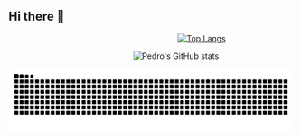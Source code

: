 ## Hi there 👋

&nbsp;&nbsp;&nbsp;&nbsp;&nbsp;&nbsp;&nbsp;&nbsp;&nbsp;&nbsp;&nbsp;&nbsp;&nbsp;&nbsp;&nbsp;&nbsp;&nbsp;&nbsp;&nbsp;&nbsp;&nbsp;&nbsp;&nbsp;&nbsp;&nbsp;&nbsp;&nbsp;&nbsp;&nbsp;&nbsp;&nbsp;&nbsp;&nbsp;&nbsp;&nbsp;&nbsp;&nbsp;&nbsp;&nbsp;&nbsp;&nbsp;&nbsp;&nbsp;&nbsp;&nbsp;&nbsp;&nbsp;&nbsp;&nbsp;&nbsp;&nbsp;&nbsp;&nbsp;&nbsp;&nbsp;&nbsp;&nbsp;&nbsp;&nbsp;&nbsp;&nbsp;&nbsp;&nbsp;&nbsp;&nbsp;&nbsp;&nbsp;&nbsp;&nbsp;&nbsp;&nbsp;&nbsp;&nbsp;&nbsp;&nbsp;&nbsp;[![Top Langs](https://readme-stars-fork.vercel.app/api/top-langs/?username=pedrocuca09&private=true&show_icons)](https://linktr.ee/pedrocuca09)

&nbsp;&nbsp;&nbsp;&nbsp;&nbsp;&nbsp;&nbsp;&nbsp;&nbsp;&nbsp;&nbsp;&nbsp;&nbsp;&nbsp;&nbsp;&nbsp;&nbsp;&nbsp;&nbsp;&nbsp;&nbsp;&nbsp;&nbsp;&nbsp;&nbsp;&nbsp;&nbsp;&nbsp;&nbsp;&nbsp;&nbsp;&nbsp;&nbsp;&nbsp;&nbsp;&nbsp;&nbsp;&nbsp;&nbsp;&nbsp;&nbsp;&nbsp;&nbsp;&nbsp;&nbsp;&nbsp;&nbsp;&nbsp;&nbsp;&nbsp;&nbsp;&nbsp;&nbsp;&nbsp;&nbsp;&nbsp;![Pedro's GitHub stats](https://readme-stars-fork.vercel.app/api?username=pedrocuca09&private=true&show_icons=true&theme=radical)

<picture>
  <source media="(prefers-color-scheme: dark)" srcset="https://raw.githubusercontent.com/pedrocuca09/pedrocuca09/output/github-contribution-grid-snake-dark.svg">
  <source media="(prefers-color-scheme: light)" srcset="https://raw.githubusercontent.com/pedrocuca09/pedrocuca09/output/github-contribution-grid-snake.svg">
  <img alt="github contribution grid snake animation" src="https://raw.githubusercontent.com/pedrocuca09/pedrocuca09/output/github-contribution-grid-snake.svg">
</picture>
<!--
**pedrocuca09/pedrocuca09** is a ✨ _special_ ✨ repository because its `README.md` (this file) appears on your GitHub profile.

Here are some ideas to get you started:

- 🔭 I’m currently working on ...
- 🌱 I’m currently learning ...
- 👯 I’m looking to collaborate on ...
- 🤔 I’m looking for help with ...
- 💬 Ask me about ...
- 📫 How to reach me: ...
- 😄 Pronouns: ...
- ⚡ Fun fact: ...
-->
